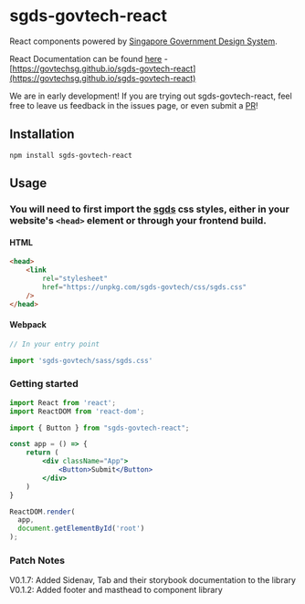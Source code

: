 # sgds-govtech-react

React components powered by [Singapore Government Design System](https://www.designsystem.gov.sg).

React Documentation can be found [here](https://govtechsg.github.io/sgds-govtech-react) - [https://govtechsg.github.io/sgds-govtech-react](https://govtechsg.github.io/sgds-govtech-react)

We are in early development! If you are trying out sgds-govtech-react, feel free to leave us feedback in the issues page, or even submit a [PR](https://github.com/govtechsg/sgds-govtech-react/pulls)!

## Installation
```
npm install sgds-govtech-react
```
## Usage

### You will need to first import the [sgds](https://www.designsystem.gov.sg) css styles, either in your website's `<head>` element or through your frontend build.

#### HTML
```html
<head>
    <link
        rel="stylesheet"
        href="https://unpkg.com/sgds-govtech/css/sgds.css"
    />
</head>
```

#### Webpack

```javascript
// In your entry point

import 'sgds-govtech/sass/sgds.css'
```

### Getting started

```jsx
import React from 'react';
import ReactDOM from 'react-dom';

import { Button } from "sgds-govtech-react";

const app = () => {
    return (
        <div className="App">
            <Button>Submit</Button>
        </div>
    )
}

ReactDOM.render(
  app,
  document.getElementById('root')
);
```

### Patch Notes
V0.1.7: Added Sidenav, Tab and their storybook documentation to the library
V0.1.2: Added footer and masthead to component library
